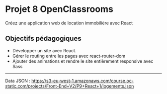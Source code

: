 # Projet 8 OpenClassrooms

Créez une application web de location immobilière avec React

## Objectifs pédagogiques

- Développer un site avec React.
- Gérer le routing entre les pages avec react-router-dom
- Ajouter des animations et rendre le site entièrement responsive avec Sass

---

Data JSON : https://s3-eu-west-1.amazonaws.com/course.oc-static.com/projects/Front-End+V2/P9+React+1/logements.json
